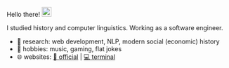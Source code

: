 Hello there! <img src="https://media.giphy.com/media/hvRJCLFzcasrR4ia7z/giphy.gif" width="22">

I studied history and computer linguistics. Working as a software engineer.

- 🔭 research: web development, NLP, modern social (economic) history
- 🌱 hobbies: music, gaming, flat jokes
- 🌐 websites: [🏢 official](https://arigo.de) | [💻 terminal](https://wilm.fyi)